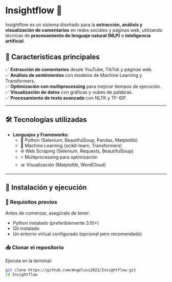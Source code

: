 # Insightflow 🚀

Insightflow es un sistema diseñado para la **extracción, análisis y visualización de comentarios** en redes sociales y páginas web, utilizando técnicas de **procesamiento de lenguaje natural (NLP)** e **inteligencia artificial**.

## 📌 Características principales
✅ **Extracción de comentarios** desde YouTube, TikTok y páginas web.  
✅ **Análisis de sentimientos** con modelos de Machine Learning y Transformers.  
✅ **Optimización con multiprocessing** para mejorar tiempos de ejecución.  
✅ **Visualización de datos** con gráficas y nubes de palabras.  
✅ **Procesamiento de texto avanzado** con NLTK y TF-IDF.  

---

## 🛠 Tecnologías utilizadas
- **Lenguajes y Frameworks**:
  - 🐍 Python (Selenium, BeautifulSoup, Pandas, Matplotlib)
  - 🤖 Machine Learning (scikit-learn, Transformers)
  - 🌐 Web Scraping (Selenium, Requests, BeautifulSoup)
  - ⚡ Multiprocessing para optimización
  - 📊 Visualización (Matplotlib, WordCloud)

---

## 🚀 Instalación y ejecución
### 🔧 **Requisitos previos**
Antes de comenzar, asegúrate de tener:
- Python instalado (preferiblemente 3.10+)
- Git instalado
- Un entorno virtual configurado (opcional pero recomendado)

### 📥 **Clonar el repositorio**
Ejecuta en la terminal:

```sh
git clone https://github.com/Angeluss2023/Insightflow.git
cd Insightflow
